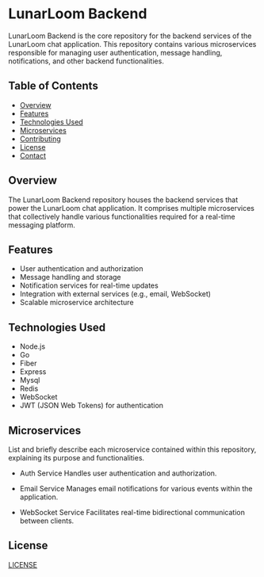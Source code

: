 # LunarLoom Backend

LunarLoom Backend is the core repository for the backend services of the LunarLoom chat application. This repository contains various microservices responsible for managing user authentication, message handling, notifications, and other backend functionalities.

## Table of Contents
- [Overview](#overview)
- [Features](#features)
- [Technologies Used](#technologies-used)
- [Microservices](#microservices)
- [Contributing](#contributing)
- [License](#license)
- [Contact](#contact)

## Overview

The LunarLoom Backend repository houses the backend services that power the LunarLoom chat application. It comprises multiple microservices that collectively handle various functionalities required for a real-time messaging platform.

## Features

* User authentication and authorization
* Message handling and storage
* Notification services for real-time updates
* Integration with external services (e.g., email, WebSocket)
* Scalable microservice architecture

## Technologies Used

* Node.js
* Go
* Fiber
* Express
* Mysql
* Redis
* WebSocket
* JWT (JSON Web Tokens) for authentication

## Microservices

List and briefly describe each microservice contained within this repository, explaining its purpose and functionalities.

* Auth Service
  Handles user authentication and authorization.
  
* Email Service
  Manages email notifications for various events within the application.
  
* WebSocket Service
  Facilitates real-time bidirectional communication between clients.

## License

[LICENSE](LICENSE)
